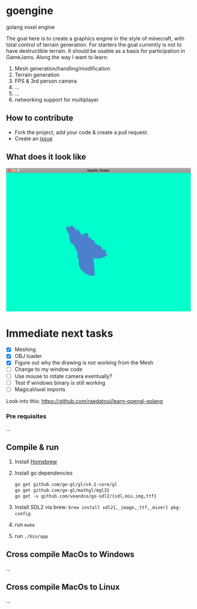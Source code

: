 # goengine
golang voxel engine

The goal here is to create a graphics engine in the style of minecraft, with total control of terrain generation. For starters the goal currently is not to have destructible terrain. It should be usable as a basis for participation in GameJams.
Along the way I want to learn:
1. Mesh generation/handling/modification
2. Terrain generation
3. FPS & 3rd person camera
4. ...
5. ...
6. networking support for multiplayer

## How to contribute

- Fork the project, add your code & create a pull request.
- Create an [issue](https://github.com/tehcyx/goengine/issues)

## What does it look like
![Mesh 01](screenshots/mesh01.png)

# Immediate next tasks

- [X] Meshing
- [X] OBJ loader
- [X] Figure out why the drawing is not working from the Mesh
- [ ] Change to my window code
- [ ] Use mouse to rotate camera eventually?
- [ ] Test if windows binary is still working
- [ ] MagicaVoxel imports

Look into this: https://github.com/raedatoui/learn-opengl-golang

### Pre requisites

...

## Compile & run

1. Install [Homebrew](https://brew.sh/)
2. Install go dependencies

    ```
    go get github.com/go-gl/gl/v4.1-core/gl
    go get github.com/go-gl/mathgl/mgl32
    go get -v github.com/veandco/go-sdl2/{sdl,mix,img,ttf}
    ```
3. Install SDL2 via brew: `brew install sdl2{,_image,_ttf,_mixer} pkg-config`
4. run `make`
5. run `./bin/app`

## Cross compile MacOs to Windows

...

## Cross compile MacOs to Linux

...